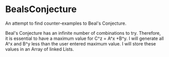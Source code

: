 # BealsConjecture
An attempt to find counter-examples to Beal's Conjecture.

Beal's Conjecture has an infinite number of combinations to try. Therefore, it is essential
to have a maximum value for C^z = A^x +B^y. I will generate all A^x and B^y less than the user
entered maximum value. I will store these values in an Array of linked Lists.
